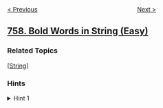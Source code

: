 <!--|This file generated by command(leetcode description); DO NOT EDIT.    |-->
<!--+----------------------------------------------------------------------+-->
<!--|@author    openset <openset.wang@gmail.com>                           |-->
<!--|@link      https://github.com/openset                                 |-->
<!--|@home      https://github.com/openset/leetcode                        |-->
<!--+----------------------------------------------------------------------+-->

[< Previous](https://github.com/openset/leetcode/tree/master/problems/set-intersection-size-at-least-two "Set Intersection Size At Least Two")
　　　　　　　　　　　　　　　　
[Next >](https://github.com/openset/leetcode/tree/master/problems/employee-free-time "Employee Free Time")

## [758. Bold Words in String (Easy)](https://leetcode.com/problems/bold-words-in-string "字符串中的加粗单词")



### Related Topics
  [[String](https://github.com/openset/leetcode/tree/master/tag/string/README.md)]

### Hints
<details>
<summary>Hint 1</summary>
First, determine which letters are bold and store that information in mask[i] = if i-th character is bold.
Then, insert the tags at the beginning and end of groups.  The start of a group is if and only if (mask[i] and (i == 0 or not mask[i-1])), and the end of a group is similar.
</details>
